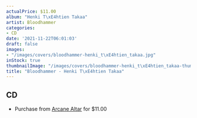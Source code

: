 ```yaml
---
actualPrice: $11.00
album: "Henki T\xE4htien Takaa"
artist: Bloodhammer
categories:
- CD
date: '2021-11-22T06:01:03'
draft: false
images:
- "/images/covers/bloodhammer-henki_t\xE4htien_takaa.jpg"
inStock: true
thumbnailImage: "/images/covers/bloodhammer-henki_t\xE4htien_takaa-thumb.jpg"
title: "Bloodhammer - Henki T\xE4htien Takaa"
---
```


## CD
* Purchase from [Arcane Altar](https://arcanealtar.bigcartel.com/product/bloodhammer-henki-tahtien-takaa-cd) for $11.00
